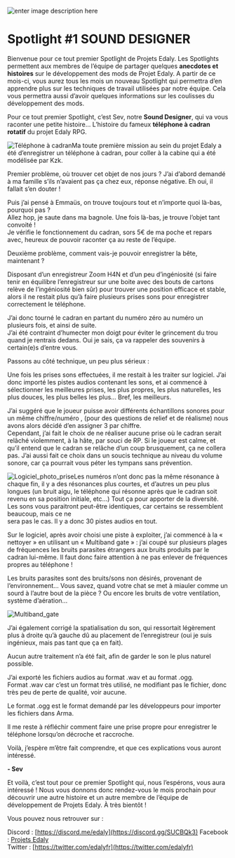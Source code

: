 ![enter image description here](https://www.edaly.fr/wp-content/uploads/2018/04/fd-1-1200x173.png)
# Spotlight #1 SOUND DESIGNER

Bienvenue pour ce tout premier Spotlight de Projets Edaly. Les Spotlights permettent aux membres de l’équipe de partager quelques **anecdotes et histoires** sur le développement des mods de Projet Edaly. A partir de ce mois-ci, vous aurez tous les mois un nouveau Spotlight qui permettra d’en apprendre plus sur les techniques de travail utilisées par notre équipe. Cela vous permettra aussi d’avoir quelques informations sur les coulisses du développement des mods.

Pour ce tout premier Spotlight, c’est Sev, notre **Sound Designer**, qui va vous raconter une petite histoire… L’histoire du fameux **téléphone à cadran rotatif** du projet Edaly RPG.

![Téléphone à cadran](https://www.edaly.fr/wp-content/uploads/2018/04/tel-1024x672.jpg)Ma toute première mission au sein du projet Edaly a été d’enregistrer un téléphone à cadran, pour coller à la cabine qui a été modélisée par Kzk.

Premier problème, où trouver cet objet de nos jours ? J’ai d’abord demandé à ma famille s’ils n’avaient pas ça chez eux, réponse négative. Eh oui, il fallait s’en douter !

Puis j’ai pensé à Emmaüs, on trouve toujours tout et n’importe quoi là-bas, pourquoi pas ?  
Allez hop, je saute dans ma bagnole. Une fois là-bas, je trouve l’objet tant convoité !  
Je vérifie le fonctionnement du cadran, sors 5€ de ma poche et repars avec, heureux de pouvoir raconter ça au reste de l’équipe.

Deuxième problème, comment vais-je pouvoir enregistrer la bête, maintenant ?

Disposant d’un enregistreur Zoom H4N et d’un peu d’ingéniosité (si faire tenir en équilibre l’enregistreur sur une boite avec des bouts de cartons relève de l’ingéniosité bien sûr) pour trouver une position efficace et stable, alors il ne restait plus qu’à faire plusieurs prises sons pour enregistrer correctement le téléphone.

J’ai donc tourné le cadran en partant du numéro zéro au numéro un plusieurs fois, et ainsi de suite.  
J’ai été contraint d’humecter mon doigt pour éviter le grincement du trou quand je rentrais dedans. Oui je sais, ça va rappeler des souvenirs à certain(e)s d’entre vous.

Passons au côté technique, un peu plus sérieux :

Une fois les prises sons effectuées, il me restait à les traiter sur logiciel. J’ai donc importé les pistes audios contenant les sons, et ai commencé à sélectionner les meilleures prises, les plus propres, les plus naturelles, les plus douces, les plus belles les plus… Bref, les meilleurs.

J’ai suggéré que le joueur puisse avoir différents échantillons sonores pour un même chiffre/numéro , (pour des questions de relief et de réalisme) nous avons alors décidé d’en assigner 3 par chiffre.  
Cependant, j’ai fait le choix de ne réaliser aucune prise où le cadran serait relâché violemment, à la hâte, par souci de RP. Si le joueur est calme, et qu’il entend que le cadran se relâche d’un coup brusquement, ça ne collera pas. J’ai aussi fait ce choix dans un soucis technique au niveau du volume sonore, car ça pourrait vous péter les tympans sans prévention.

![Logiciel_photo_prise](https://www.edaly.fr/wp-content/uploads/2018/04/Logiciel_photo_prise-1024x555.png)Les numéros n’ont donc pas la même résonance à chaque fin, il y a des résonances plus courtes, et d’autres un peu plus longues (un bruit aigu, le téléphone qui résonne après que le cadran soit revenu en sa position initiale, etc...) Tout ça pour apporter de la diversité. Les sons vous paraitront peut-être identiques, car certains se ressemblent beaucoup, mais ce ne  
sera pas le cas. Il y a donc 30 pistes audios en tout.

Sur le logiciel, après avoir choisi une piste à exploiter, j’ai commencé à la « nettoyer » en utilisant un « Multiband gate » : j’ai coupé sur plusieurs plages de fréquences les bruits parasites étrangers aux bruits produits par le cadran lui-même. Il faut donc faire attention à ne pas enlever de fréquences propres au téléphone !

Les bruits parasites sont des bruits/sons non désirés, provenant de l’environnement… Vous savez, quand votre chat se met à miauler comme un sourd à l’autre bout de la pièce ? Ou encore les bruits de votre ventilation, système d’aération...

![Multiband_gate](https://www.edaly.fr/wp-content/uploads/2018/04/Multiband_gate-1024x555.png)

J’ai également corrigé la spatialisation du son, qui ressortait légèrement plus à droite qu’à gauche dû au placement de l’enregistreur (oui je suis ingénieux, mais pas tant que ça en fait).

Aucun autre traitement n’a été fait, afin de garder le son le plus naturel possible.

J’ai exporté les fichiers audios au format .wav et au format .ogg.  
Format .wav car c’est un format très utilisé, ne modifiant pas le fichier, donc très peu de perte de qualité, voir aucune.

Le format .ogg est le format demandé par les développeurs pour importer les fichiers dans Arma.

Il me reste à réfléchir comment faire une prise propre pour enregistrer le téléphone lorsqu’on décroche et raccroche.

Voilà, j’espère m’être fait comprendre, et que ces explications vous auront intéressé.

**- Sev**

Et voilà, c’est tout pour ce premier Spotlight qui, nous l’espérons, vous aura intéressé ! Nous vous donnons donc rendez-vous le mois prochain pour découvrir une autre histoire et un autre membre de l’équipe de développement de Projets Edaly. À très bientôt !

Vous pouvez nous retrouver sur :

Discord : [https://discord.me/edaly](https://discord.gg/SUCBQk3)
Facebook : [Projets Edaly](https://www.facebook.com/Projets-Edaly-216092102257899/)  
Twitter : [https://twitter.com/edalyfr](https://twitter.com/edalyfr)
